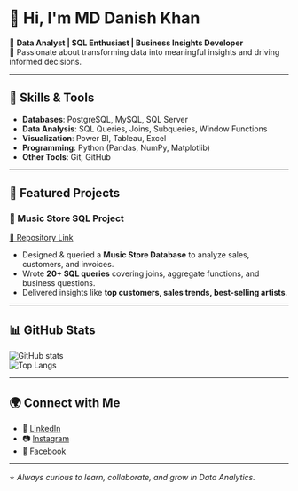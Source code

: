 # 👋 Hi, I'm MD Danish Khan  

🔹 **Data Analyst | SQL Enthusiast | Business Insights Developer**  
🔹 Passionate about transforming data into meaningful insights and driving informed decisions.  

---

## 🚀 Skills & Tools
- **Databases**: PostgreSQL, MySQL, SQL Server  
- **Data Analysis**: SQL Queries, Joins, Subqueries, Window Functions  
- **Visualization**: Power BI, Tableau, Excel  
- **Programming**: Python (Pandas, NumPy, Matplotlib)  
- **Other Tools**: Git, GitHub  

---

## 📂 Featured Projects

### 🎵 Music Store SQL Project
[🔗 Repository Link](https://github.com/khandanisA/MusicStore-SQL-Project--P2)  
- Designed & queried a **Music Store Database** to analyze sales, customers, and invoices.  
- Wrote **20+ SQL queries** covering joins, aggregate functions, and business questions.  
- Delivered insights like **top customers, sales trends, best-selling artists**.  

---

## 📊 GitHub Stats
![GitHub stats](https://github-readme-stats.vercel.app/api?username=khandanisA&show_icons=true&theme=tokyonight)  
![Top Langs](https://github-readme-stats.vercel.app/api/top-langs/?username=khandanisA&layout=compact&theme=tokyonight)

---

## 🌍 Connect with Me
- 💼 [LinkedIn](https://www.linkedin.com/in/md-danish-khan-107b37377)  
- 📷 [Instagram](https://instagram.com/khandanish_1995)  
- 📘 [Facebook](https://facebook.com/md.danish.khan.758837)  

---
⭐ *Always curious to learn, collaborate, and grow in Data Analytics.*
